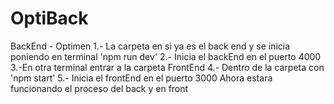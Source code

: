 # OptiBack
BackEnd - Optimen
1.- La carpeta en si ya es el back end y se inicia poniendo en terminal 
'npm run dev'
2.- Inicia el backEnd en el puerto 4000 
3.-En otra terminal entrar a la carpeta FrontEnd 
4.- Dentro de la carpeta con 'npm start'
5.- Inicia el frontEnd en el puerto 3000 
Ahora estara funcionando el proceso del back y en front
